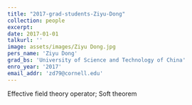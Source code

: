 ```yaml
---
title: "2017-grad-students-Ziyu-Dong"
collection: people
excerpt: 
date: 2017-01-01
talkurl: ''
image: assets/images/Ziyu Dong.jpg
pers_name: 'Ziyu Dong'
grad_bs: 'University of Science and Technology of China'
enro_year: '2017' 
email_addr: 'zd79@cornell.edu'
---
```



Effective field theory operator; Soft theorem




